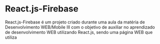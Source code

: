 # React.js-Firebase

  React.js-Firebase é um projeto criado durante uma aula da matéria de Desenvolvimento WEB/Mobile III com o objetivo de auxiliar no aprendizado de desenvolvimento WEB utilizando React.js, sendo uma página WEB que utiliza
